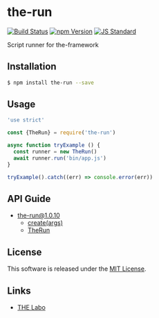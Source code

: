 the-run
==========

<!---
This file is generated by the-tmpl. Do not update manually.
--->

<!-- Badge Start -->
<a name="badges"></a>

[![Build Status][bd_travis_shield_url]][bd_travis_url]
[![npm Version][bd_npm_shield_url]][bd_npm_url]
[![JS Standard][bd_standard_shield_url]][bd_standard_url]

[bd_repo_url]: https://github.com/the-labo/the-run
[bd_travis_url]: http://travis-ci.org/the-labo/the-run
[bd_travis_shield_url]: http://img.shields.io/travis/the-labo/the-run.svg?style=flat
[bd_travis_com_url]: http://travis-ci.com/the-labo/the-run
[bd_travis_com_shield_url]: https://api.travis-ci.com/the-labo/the-run.svg?token=
[bd_license_url]: https://github.com/the-labo/the-run/blob/master/LICENSE
[bd_npm_url]: http://www.npmjs.org/package/the-run
[bd_npm_shield_url]: http://img.shields.io/npm/v/the-run.svg?style=flat
[bd_standard_url]: http://standardjs.com/
[bd_standard_shield_url]: https://img.shields.io/badge/code%20style-standard-brightgreen.svg

<!-- Badge End -->


<!-- Description Start -->
<a name="description"></a>

Script runner for the-framework

<!-- Description End -->


<!-- Overview Start -->
<a name="overview"></a>



<!-- Overview End -->


<!-- Sections Start -->
<a name="sections"></a>

<!-- Section from "doc/guides/01.Installation.md.hbs" Start -->

<a name="section-doc-guides-01-installation-md"></a>

Installation
-----

```bash
$ npm install the-run --save
```


<!-- Section from "doc/guides/01.Installation.md.hbs" End -->

<!-- Section from "doc/guides/02.Usage.md.hbs" Start -->

<a name="section-doc-guides-02-usage-md"></a>

Usage
---------

```javascript
'use strict'

const {TheRun} = require('the-run')

async function tryExample () {
  const runner = new TheRun()
  await runner.run('bin/app.js')
}

tryExample().catch((err) => console.error(err))

```


<!-- Section from "doc/guides/02.Usage.md.hbs" End -->

<!-- Section from "doc/guides/10.API Guide.md.hbs" Start -->

<a name="section-doc-guides-10-a-p-i-guide-md"></a>

API Guide
-----

+ [the-run@1.0.10](./doc/api/api.md)
  + [create(args)](./doc/api/api.md#the-run-function-create)
  + [TheRun](./doc/api/api.md#the-run-class)


<!-- Section from "doc/guides/10.API Guide.md.hbs" End -->


<!-- Sections Start -->


<!-- LICENSE Start -->
<a name="license"></a>

License
-------
This software is released under the [MIT License](https://github.com/the-labo/the-run/blob/master/LICENSE).

<!-- LICENSE End -->


<!-- Links Start -->
<a name="links"></a>

Links
------

+ [THE Labo][t_h_e_labo_url]

[t_h_e_labo_url]: https://github.com/the-labo

<!-- Links End -->
